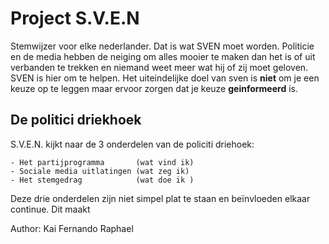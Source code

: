 # Project S.V.E.N

Stemwijzer voor elke nederlander. Dat is wat SVEN moet worden. Politicie en de media hebben de neiging om alles mooier te maken dan het is of uit verbanden te trekken en niemand weet meer wat hij of zij moet geloven. SVEN is hier om te helpen. Het uiteindelijke doel van sven is **niet** om je een keuze op te leggen maar ervoor zorgen dat je keuze **geinformeerd** is.

## De politici driekhoek

S.V.E.N. kijkt naar de 3 onderdelen van de policiti driehoek:

    - Het partijprogramma       (wat vind ik)
    - Sociale media uitlatingen (wat zeg ik)
    - Het stemgedrag            (wat doe ik )

Deze drie onderdelen zijn niet simpel plat te staan en beïnvloeden elkaar continue. Dit maakt 

Author: Kai Fernando Raphael

